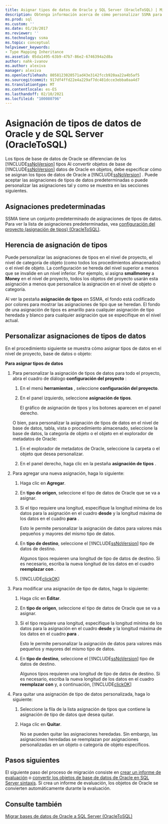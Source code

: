 ```yaml
---
title: Asignar tipos de datos de Oracle y SQL Server (OracleToSQL) | Microsoft Docs
description: Obtenga información acerca de cómo personalizar SSMA para asignaciones de Oracle entre tipos de datos de Oracle y SQL Server o acepte el valor predeterminado.
ms.prod: sql
ms.custom: ''
ms.date: 01/19/2017
ms.reviewer: ''
ms.technology: ssma
ms.topic: conceptual
helpviewer_keywords:
- Type Mapping Inheritance
ms.assetid: 05da1495-63b9-47b7-86e2-6746394a2d8a
author: nahk-ivanov
ms.author: alexiva
manager: alexiva
ms.openlocfilehash: 8058123020571ad43e3142fccb920aa22a4b5af5
ms.sourcegitcommit: 917df4ffd22e4a229af7dc481dcce3ebba0aa4d7
ms.translationtype: MT
ms.contentlocale: es-ES
ms.lasthandoff: 02/10/2021
ms.locfileid: "100080796"
---
```

# <a name="mapping-oracle-and-sql-server-data-types-oracletosql"></a>Asignación de tipos de datos de Oracle y de SQL Server (OracleToSQL)
Los tipos de base de datos de Oracle se diferencian de los [!INCLUDE[ssNoVersion](../../includes/ssnoversion-md.md)] tipos Al convertir objetos de base de [!INCLUDE[ssNoVersion](../../includes/ssnoversion-md.md)] datos de Oracle en objetos, debe especificar cómo se asignan los tipos de datos de Oracle a [!INCLUDE[ssNoVersion](../../includes/ssnoversion-md.md)] . Puede aceptar las asignaciones de tipos de datos predeterminadas o puede personalizar las asignaciones tal y como se muestra en las secciones siguientes.  
  
## <a name="default-mappings"></a>Asignaciones predeterminadas  
SSMA tiene un conjunto predeterminado de asignaciones de tipos de datos. Para ver la lista de asignaciones predeterminadas, vea [configuración del proyecto &#40;asignación de tipos&#41; &#40;OracleToSQL&#41;](../../ssma/oracle/project-settings-type-mapping-oracletosql.md).  
  
## <a name="type-mapping-inheritance"></a>Herencia de asignación de tipos  
Puede personalizar las asignaciones de tipos en el nivel de proyecto, el nivel de categoría de objeto (como todos los procedimientos almacenados) o el nivel de objeto. La configuración se hereda del nivel superior a menos que se invalide en un nivel inferior. Por ejemplo, si asigna **smallmoney** a **Money** en el nivel de proyecto, todos los objetos del proyecto usarán esta asignación a menos que personalice la asignación en el nivel de objeto o categoría.  
  
Al ver la pestaña **asignación de tipos** en SSMA, el fondo está codificado por colores para mostrar las asignaciones de tipo que se heredan. El fondo de una asignación de tipos es amarillo para cualquier asignación de tipo heredada y blanco para cualquier asignación que se especifique en el nivel actual.  
  
## <a name="customizing-data-type-mappings"></a>Personalizar asignaciones de tipos de datos  
En el procedimiento siguiente se muestra cómo asignar tipos de datos en el nivel de proyecto, base de datos o objeto:  
  
**Para asignar tipos de datos**  
  
1.  Para personalizar la asignación de tipos de datos para todo el proyecto, abra el cuadro de diálogo **configuración del proyecto** :  
  
    1.  En el menú **herramientas** , seleccione **configuración del proyecto**.  
  
    2.  En el panel izquierdo, seleccione **asignación de tipos**.  
  
        El gráfico de asignación de tipos y los botones aparecen en el panel derecho.  
  
    O bien, para personalizar la asignación de tipos de datos en el nivel de base de datos, tabla, vista o procedimiento almacenado, seleccione la base de datos, la categoría de objeto o el objeto en el explorador de metadatos de Oracle:  
  
    1.  En el explorador de metadatos de Oracle, seleccione la carpeta o el objeto que desea personalizar.  
  
    2.  En el panel derecho, haga clic en la pestaña **asignación de tipos** .  
  
2.  Para agregar una nueva asignación, haga lo siguiente:  
  
    1.  Haga clic en **Agregar**.  
  
    2.  En **tipo de origen**, seleccione el tipo de datos de Oracle que se va a asignar.  
  
    3.  Si el tipo requiere una longitud, especifique la longitud mínima de los datos para la asignación en el cuadro **desde** y la longitud máxima de los datos en el cuadro **para** .  
  
        Esto le permite personalizar la asignación de datos para valores más pequeños y mayores del mismo tipo de datos.  
  
    4.  En **tipo de destino**, seleccione el [!INCLUDE[ssNoVersion](../../includes/ssnoversion-md.md)] tipo de datos de destino.  
  
        Algunos tipos requieren una longitud de tipo de datos de destino. Si es necesario, escriba la nueva longitud de los datos en el cuadro **reemplazar con** .  
  
    5.  [!INCLUDE[clickOK](../../includes/clickok-md.md)]  
  
3.  Para modificar una asignación de tipo de datos, haga lo siguiente:  
  
    1.  Haga clic en **Editar**.  
  
    2.  En **tipo de origen**, seleccione el tipo de datos de Oracle que se va a asignar.  
  
    3.  Si el tipo requiere una longitud, especifique la longitud mínima de los datos para la asignación en el cuadro **desde** y la longitud máxima de los datos en el cuadro **para** .  
  
        Esto le permite personalizar la asignación de datos para valores más pequeños y mayores del mismo tipo de datos.  
  
    4.  En **tipo de destino**, seleccione el [!INCLUDE[ssNoVersion](../../includes/ssnoversion-md.md)] tipo de datos de destino.  
  
        Algunos tipos requieren una longitud de tipo de datos de destino. Si es necesario, escriba la nueva longitud de los datos en el cuadro **reemplazar con** y, a continuación, [!INCLUDE[clickOK](../../includes/clickok-md.md)]  
  
4.  Para quitar una asignación de tipo de datos personalizada, haga lo siguiente:  
  
    1.  Seleccione la fila de la lista asignación de tipos que contiene la asignación de tipo de datos que desea quitar.  
  
    2.  Haga clic en **Quitar**.  
  
        No se pueden quitar las asignaciones heredadas. Sin embargo, las asignaciones heredadas se reemplazan por asignaciones personalizadas en un objeto o categoría de objeto específicos.  
  
## <a name="next-steps"></a>Pasos siguientes  
El siguiente paso del proceso de migración consiste en [crear un informe de evaluación](assessing-oracle-schemas-for-conversion-oracletosql.md) o [convertir los objetos de base de datos de Oracle en SQL Server sintaxis](converting-oracle-schemas-oracletosql.md). Si crea un informe de evaluación, los objetos de Oracle se convierten automáticamente durante la evaluación.  
  
## <a name="see-also"></a>Consulte también  
[Migrar bases de datos de Oracle a SQL Server &#40;OracleToSQL&#41;](../../ssma/oracle/migrating-oracle-databases-to-sql-server-oracletosql.md)  
  
